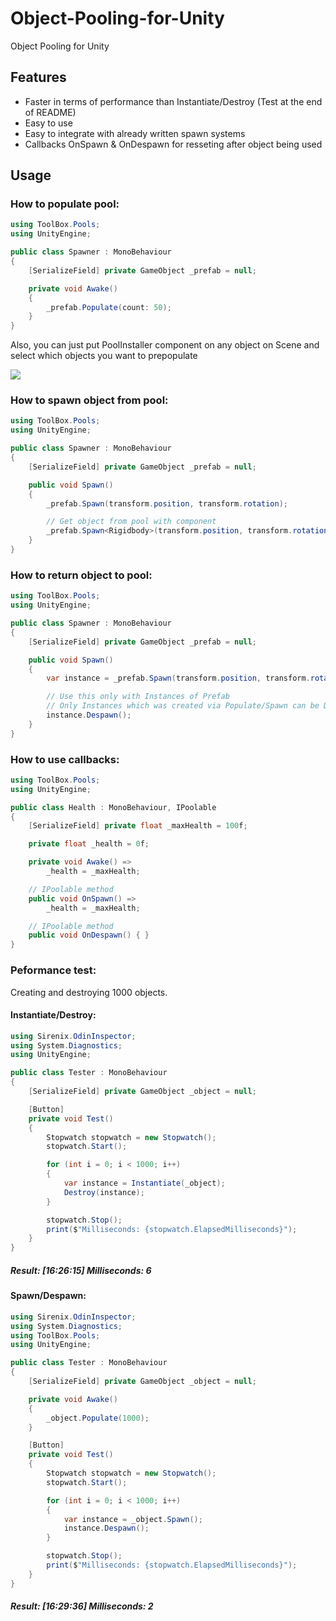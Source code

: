 # Object-Pooling-for-Unity
Object Pooling for Unity

## Features
- Faster in terms of performance than Instantiate/Destroy (Test at the end of README)
- Easy to use
- Easy to integrate with already written spawn systems
- Callbacks OnSpawn & OnDespawn for resseting after object being used

## Usage
### How to populate pool:
```csharp
using ToolBox.Pools;
using UnityEngine;

public class Spawner : MonoBehaviour
{
	[SerializeField] private GameObject _prefab = null;

	private void Awake()
	{
		_prefab.Populate(count: 50);
	}
}
```

Also, you can just put PoolInstaller component on any object on Scene and select which objects you want to prepopulate

![](https://i.imgur.com/gnyZ0RQ.png)

### How to spawn object from pool:
```csharp
using ToolBox.Pools;
using UnityEngine;

public class Spawner : MonoBehaviour
{
	[SerializeField] private GameObject _prefab = null;

	public void Spawn()
	{
		_prefab.Spawn(transform.position, transform.rotation);

		// Get object from pool with component
		_prefab.Spawn<Rigidbody>(transform.position, transform.rotation).isKinematic = true;
	}
}

```

### How to return object to pool:
```csharp
using ToolBox.Pools;
using UnityEngine;

public class Spawner : MonoBehaviour
{
	[SerializeField] private GameObject _prefab = null;

	public void Spawn()
	{
		var instance = _prefab.Spawn(transform.position, transform.rotation);

		// Use this only with Instances of Prefab
		// Only Instances which was created via Populate/Spawn can be Despawned
		instance.Despawn();
	}
}
```

### How to use callbacks:
```csharp
using ToolBox.Pools;
using UnityEngine;

public class Health : MonoBehaviour, IPoolable
{
	[SerializeField] private float _maxHealth = 100f;

	private float _health = 0f;

	private void Awake() =>
		_health = _maxHealth;

	// IPoolable method
	public void OnSpawn() =>
		_health = _maxHealth;

	// IPoolable method
	public void OnDespawn() { }
}
```

### Peformance test:
Creating and destroying 1000 objects.

#### Instantiate/Destroy:

```csharp
using Sirenix.OdinInspector;
using System.Diagnostics;
using UnityEngine;

public class Tester : MonoBehaviour
{
	[SerializeField] private GameObject _object = null;

	[Button]
	private void Test()
	{
		Stopwatch stopwatch = new Stopwatch();
		stopwatch.Start();

		for (int i = 0; i < 1000; i++)
		{
			var instance = Instantiate(_object);
			Destroy(instance);
		}

		stopwatch.Stop();
		print($"Milliseconds: {stopwatch.ElapsedMilliseconds}");
	}
}
```
##### Result: [16:26:15] Milliseconds: 6

#### Spawn/Despawn:

```csharp
using Sirenix.OdinInspector;
using System.Diagnostics;
using ToolBox.Pools;
using UnityEngine;

public class Tester : MonoBehaviour
{
	[SerializeField] private GameObject _object = null;

	private void Awake()
	{
		_object.Populate(1000);
	}

	[Button]
	private void Test()
	{
		Stopwatch stopwatch = new Stopwatch();
		stopwatch.Start();

		for (int i = 0; i < 1000; i++)
		{
			var instance = _object.Spawn();
			instance.Despawn();
		}

		stopwatch.Stop();
		print($"Milliseconds: {stopwatch.ElapsedMilliseconds}");
	}
}

```
##### Result: [16:29:36] Milliseconds: 2
